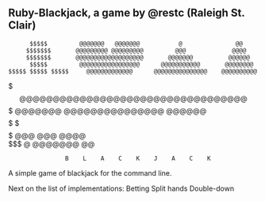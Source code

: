 Ruby-Blackjack, a game by @restc (Raleigh St. Clair) 
----------------------------------------------------
  
          $$$$$         @@@@@@@   @@@@@@@           @               @@    
         $$$$$$$       @@@@@@@@@ @@@@@@@@@         @@@             @@@@   
         $$$$$$$       @@@@@@@@@@@@@@@@@@@       @@@@@@@          @@@@@@  
          $$$$$         @@@@@@@@@@@@@@@@@      @@@@@@@@@@@       @@@@@@@@ 
    $$$$$ $$$$$ $$$$$     @@@@@@@@@@@@@      @@@@@@@@@@@@@@@    @@@@@@@@@@
   $$$$$$$$$$$$$$$$$$$      @@@@@@@@@       @@@@@@@@@@@@@@@@@    @@@@@@@@ 
   $$$$$$$$$$$$$$$$$$$       @@@@@@@         @@@@@@@@@@@@@@@      @@@@@@  
    $$$$$   $   $$$$$          @@@                 @@@             @@@@   
           $$$                  @                @@@@@@@            @@     

                    B    L    A    C    K    J    A    C    K



A simple game of blackjack for the command line.


Next on the list of implementations:
Betting
Split hands
Double-down

